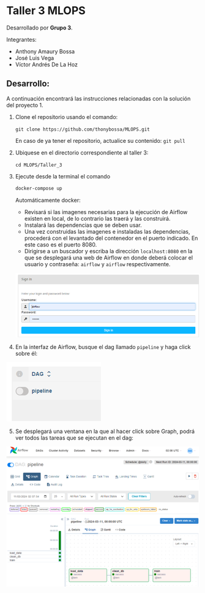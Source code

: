 # Taller 3 MLOPS

Desarrollado por **Grupo 3**.

Integrantes:
* Anthony Amaury Bossa
* José Luis Vega
* Víctor Andrés De La Hoz

## Desarrollo:
A continuación encontrará las instrucciones relacionadas con la solución del proyecto 1.

1. Clone el repositorio usando el comando:

    `git clone https://github.com/thonybossa/MLOPS.git`

    En caso de ya tener el repositorio, actualice su contenido: `git pull`

2. Ubiquese en el directorio correspondiente al taller 3:

    `cd MLOPS/Taller_3`

3. Ejecute desde la terminal el comando
    ```bash
    docker-compose up
    ```
     Automáticamente docker:
    * Revisará si las imagenes necesarias para la ejecución de Airflow existen en local, de lo contrario las traerá y las construirá.
    * Instalará las dependencias que se deben usar.
    * Una vez construidas las imagenes e instaladas las dependencias, procederá con el levantado del contenedor en el puerto indicado. En este caso es el puerto 8080.
    * Dirigirse a un buscador y escriba la dirección `localhost:8080` en la que se desplegará una web de Airflow en donde deberá colocar el usuario y contraseña: `airflow` y `airflow` respectivamente.

    ![alt text](img/1.png)


4. En la interfaz de Airflow, busque el dag llamado `pipeline` y haga click sobre él:

![alt text](img/2.png)

5. Se desplegará una ventana en la que al hacer click sobre Graph, podrá ver todos las tareas que se ejecutan en el dag:

![alt text](img/3.png)